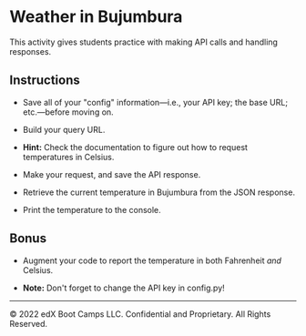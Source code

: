 # Weather in Bujumbura

This activity gives students practice with making API calls and handling responses.

## Instructions

* Save all of your "config" information—i.e., your API key; the base URL; etc.—before moving on.

* Build your query URL.

* **Hint:** Check the documentation to figure out how to request temperatures in Celsius.

* Make your request, and save the API response.

* Retrieve the current temperature in Bujumbura from the JSON response.

* Print the temperature to the console.

## Bonus

* Augment your code to report the temperature in both Fahrenheit _and_ Celsius.

* **Note:** Don't forget to change the API key in config.py!

---

© 2022 edX Boot Camps LLC. Confidential and Proprietary. All Rights Reserved.
